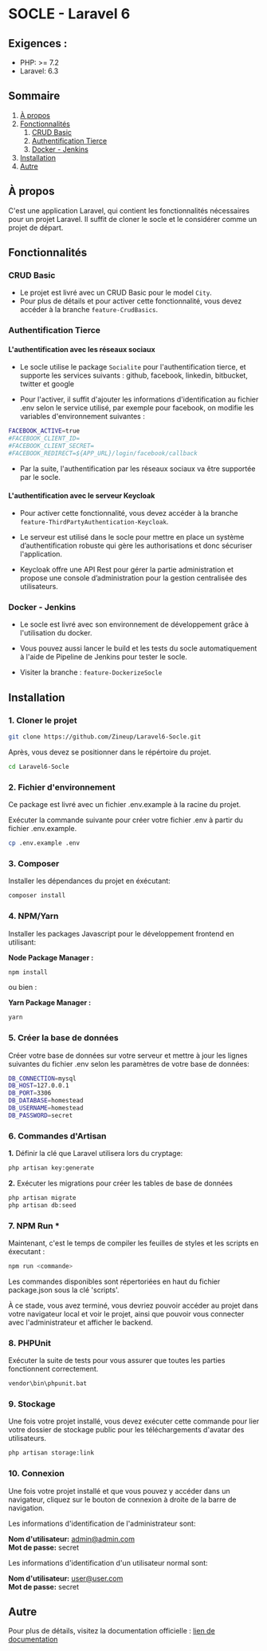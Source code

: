 # SOCLE - Laravel 6      

## Exigences :
     
 - PHP: >= 7.2      
 - Laravel: 6.3


## Sommaire
1. [À propos](#à-propos)
2. [Fonctionnalités](#fonctionnalités)
    1. [CRUD Basic](#crud-basic)
    2. [Authentification Tierce](#authentification-tierce)
    3. [Docker - Jenkins](#docker---jenkins)
3. [Installation](#installation)
4. [Autre](#autre)

## À propos

C'est une application Laravel, qui contient les fonctionnalités nécessaires pour un projet Laravel.
Il suffit de cloner le socle et le considérer comme un projet de départ.

## Fonctionnalités

### CRUD Basic

- Le projet est livré avec un CRUD Basic pour le model ``City``.
- Pour plus de détails et pour activer cette fonctionnalité, vous devez accéder à la branche ``feature-CrudBasics``.

### Authentification Tierce

#### L'authentification avec les réseaux sociaux

- Le socle utilise le package ``Socialite`` pour l'authentification tierce, et supporte les services suivants : github, facebook, linkedin, bitbucket, twitter et google

- Pour l'activer, il suffit d'ajouter les informations d'identification au fichier .env selon le service utilisé, par exemple pour facebook, on modifie les variables d'environnement suivantes :

```bash
FACEBOOK_ACTIVE=true
#FACEBOOK_CLIENT_ID=
#FACEBOOK_CLIENT_SECRET=
#FACEBOOK_REDIRECT=${APP_URL}/login/facebook/callback
```
- Par la suite, l'authentification par les réseaux sociaux va être supportée par le socle.

#### L'authentification avec le serveur Keycloak

- Pour activer cette fonctionnalité, vous devez accéder à la branche ``feature-ThirdPartyAuthentication-Keycloak``.

- Le serveur est utilisé dans le socle pour mettre en place un système d’authentification robuste qui gère les authorisations et donc sécuriser l'application.

- Keycloak offre une API Rest pour gérer la partie administration et propose une console d’administration pour la gestion centralisée des utilisateurs.

### Docker - Jenkins

- Le socle est livré avec son environnement de développement grâce à l'utilisation du docker.

- Vous pouvez aussi lancer le build et les tests du socle automatiquement à l'aide de Pipeline de Jenkins pour tester le socle.

- Visiter la branche : ``feature-DockerizeSocle``

## Installation 

### 1. Cloner le projet

```bash
git clone https://github.com/Zineup/Laravel6-Socle.git
```
Après, vous devez se positionner dans le répértoire du projet.

```bash
cd Laravel6-Socle
```

### 2. Fichier d'environnement

Ce package est livré avec un fichier .env.example à la racine du projet.

Exécuter la commande suivante pour créer votre fichier .env à partir du fichier .env.example.

```bash
cp .env.example .env
```

### 3. Composer

Installer les dépendances du projet en éxécutant:

```bash
composer install
```

### 4. NPM/Yarn

Installer les packages Javascript pour le développement frontend en utilisant:

**Node Package Manager :**  
```bash 
npm install
```

ou bien :

**Yarn Package Manager :**  
```bash 
yarn
```

### 5. Créer la base de données

Créer votre base de données sur votre serveur et mettre à jour les lignes suivantes du fichier .env selon les paramètres de votre base de données:

```bash
DB_CONNECTION=mysql
DB_HOST=127.0.0.1
DB_PORT=3306
DB_DATABASE=homestead
DB_USERNAME=homestead
DB_PASSWORD=secret
```

### 6. Commandes d'Artisan

**1.** Définir la clé que Laravel utilisera lors du cryptage:

```bash
php artisan key:generate
```

**2.**  Exécuter les migrations pour créer les tables de base de données

```bash
php artisan migrate
php artisan db:seed
```

### 7. NPM Run *

Maintenant, c'est le temps de compiler les feuilles de styles et les scripts en éxecutant :

```bash
npm run <commande>
```
Les commandes disponibles sont répertoriées en haut du fichier package.json sous la clé 'scripts'.

À ce stade, vous avez terminé, vous devriez pouvoir accéder au projet dans votre navigateur local et voir le projet, ainsi que pouvoir vous connecter avec l'administrateur et afficher le backend.

### 8. PHPUnit

Exécuter la suite de tests pour vous assurer que toutes les parties fonctionnent correctement.
 
```bash
vendor\bin\phpunit.bat
```

### 9. Stockage

Une fois votre projet installé, vous devez exécuter cette commande pour lier votre dossier de stockage public pour les téléchargements d'avatar des utilisateurs.

```bash
php artisan storage:link
```

### 10. Connexion

Une fois votre projet installé et que vous pouvez y accéder dans un navigateur, cliquez sur le bouton de connexion à droite de la barre de navigation.

Les informations d'identification de l'administrateur sont:

**Nom d'utilisateur:** admin@admin.com    
**Mot de passe:** secret

Les informations d'identification d'un utilisateur normal sont:

**Nom d'utilisateur:** user@user.com    
**Mot de passe:** secret

## Autre

Pour plus de détails, visitez la documentation officielle : [lien de documentation](https://laravel-boilerplate.com/6.0/documentation.html)


